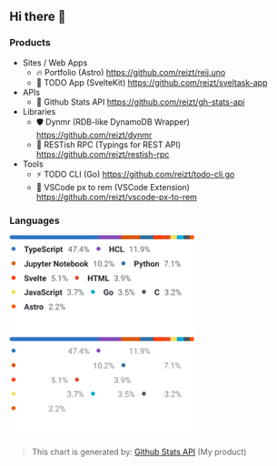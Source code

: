 ## Hi there 👋

### Products

- Sites / Web Apps
  - 🔥 Portfolio (Astro) https://github.com/reizt/reij.uno
  - 🐷 TODO App (SvelteKit) https://github.com/reizt/sveltask-app
- APIs
  - 👾 Github Stats API https://github.com/reizt/gh-stats-api
- Libraries
  - 🛡️ Dynmr (RDB-like DynamoDB Wrapper) https://github.com/reizt/dynmr
  - 🎯 RESTish RPC (Typings for REST API) https://github.com/reizt/restish-rpc
- Tools
  - ⚡️ TODO CLI (Go) https://github.com/reizt/todo-cli.go
  - 🔁 VSCode px to rem (VSCode Extension) https://github.com/reizt/vscode-px-to-rem

### Languages

<img src="./langs.light.svg#gh-light-mode-only" width="330"/>
<img src="./langs.dark.svg#gh-dark-mode-only" width="330"/>

> This chart is generated by: [Github Stats API](https://github.com/reizt/gh-stats-api) (My product)
